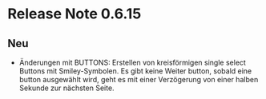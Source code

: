# Release Note 0.6.15 #

## Neu

- Änderungen mit BUTTONS: Erstellen von kreisförmigen single select Buttons mit Smiley-Symbolen. Es gibt keine Weiter button, sobald eine button ausgewählt wird, geht es mit einer Verzögerung von einer halben Sekunde zur nächsten Seite.
